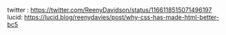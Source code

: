 twitter : https://twitter.com/ReenyDavidson/status/1166118515071496197
lucid: https://lucid.blog/reenydavies/post/why-css-has-made-html-better-bc5
